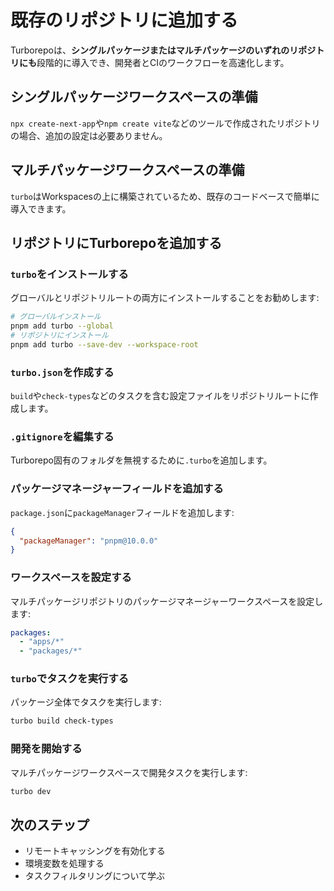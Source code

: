 # 既存のリポジトリに追加する

Turborepoは、**シングルパッケージまたはマルチパッケージのいずれのリポジトリにも**段階的に導入でき、開発者とCIのワークフローを高速化します。

## シングルパッケージワークスペースの準備

`npx create-next-app`や`npm create vite`などのツールで作成されたリポジトリの場合、追加の設定は必要ありません。

## マルチパッケージワークスペースの準備

`turbo`はWorkspacesの上に構築されているため、既存のコードベースで簡単に導入できます。

## リポジトリにTurborepoを追加する

### `turbo`をインストールする

グローバルとリポジトリルートの両方にインストールすることをお勧めします:

```bash
# グローバルインストール
pnpm add turbo --global
# リポジトリにインストール
pnpm add turbo --save-dev --workspace-root
```

### `turbo.json`を作成する

`build`や`check-types`などのタスクを含む設定ファイルをリポジトリルートに作成します。

### `.gitignore`を編集する

Turborepo固有のフォルダを無視するために`.turbo`を追加します。

### パッケージマネージャーフィールドを追加する

`package.json`に`packageManager`フィールドを追加します:

```json
{
  "packageManager": "pnpm@10.0.0"
}
```

### ワークスペースを設定する

マルチパッケージリポジトリのパッケージマネージャーワークスペースを設定します:

```yaml
packages:
  - "apps/*"
  - "packages/*"
```

### `turbo`でタスクを実行する

パッケージ全体でタスクを実行します:

```bash
turbo build check-types
```

### 開発を開始する

マルチパッケージワークスペースで開発タスクを実行します:

```bash
turbo dev
```

## 次のステップ

- リモートキャッシングを有効化する
- 環境変数を処理する
- タスクフィルタリングについて学ぶ
